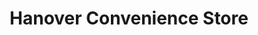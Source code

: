 ---
title: "Hanover Convenience Store"
url: /brighton/hanover-convenience-store/
shop: convenience
---